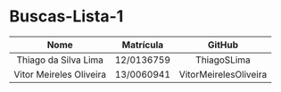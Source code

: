 # Buscas-Lista-1



|                 Nome             |  Matrícula |        GitHub         |
|:--------------------------------:|:----------:|:---------------------:|
|       Thiago da Silva Lima       | 12/0136759 |    ThiagoSLima        |
|       Vitor Meireles Oliveira    | 13/0060941 | VitorMeirelesOliveira | 

